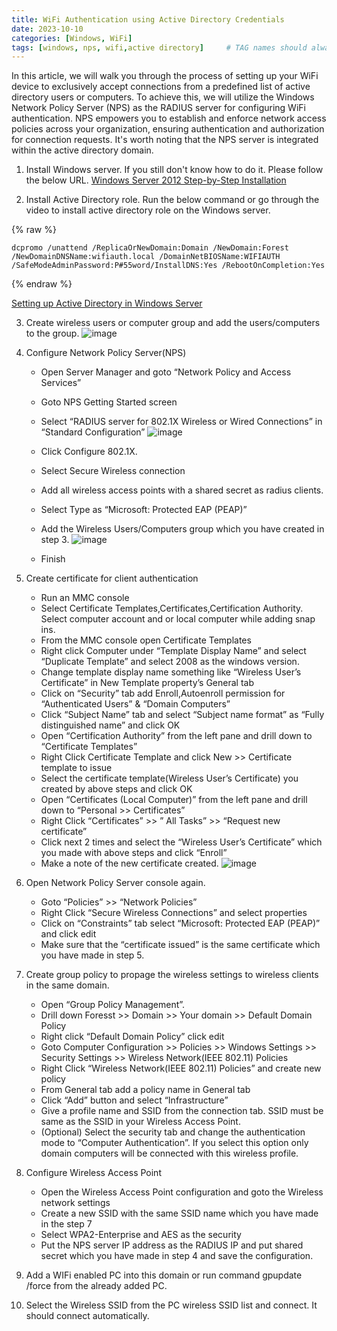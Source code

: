 ```yaml
---
title: WiFi Authentication using Active Directory Credentials 
date: 2023-10-10 
categories: [Windows, WiFi]
tags: [windows, nps, wifi,active directory]     # TAG names should always be lowercase
---
```


In this article, we will walk you through the process of setting up your WiFi device to exclusively accept connections from a predefined list of active directory users or computers. To achieve this, we will utilize the Windows Network Policy Server (NPS) as the RADIUS server for configuring WiFi authentication. NPS empowers you to establish and enforce network access policies across your organization, ensuring authentication and authorization for connection requests. It's worth noting that the NPS server is integrated within the active directory domain.


1. Install Windows server.
   If you still don't know how to do it. Please follow the below URL.
   [Windows Server 2012 Step-by-Step Installation](https://www.youtube.com/watch?v=ScSJMfG5R1Y)

2. Install Active Directory role.
   Run the below command or go through the video to install active directory role on the Windows server.

  {% raw %}
  ```
  dcpromo /unattend /ReplicaOrNewDomain:Domain /NewDomain:Forest /NewDomainDNSName:wifiauth.local /DomainNetBIOSName:WIFIAUTH /SafeModeAdminPassword:P#55word/InstallDNS:Yes /RebootOnCompletion:Yes
  ```
  {% endraw %}
  
   [Setting up Active Directory in Windows Server](https://www.youtube.com/watch?v=h3sxduUt5a8)
   
3. Create wireless users or computer group and add the users/computers to the group.
   ![image](https://github.com/shyjuk/shyjuk.github.io/assets/9428173/c76cc9ab-e3e3-4808-a35b-78fabfb68c99)
4. Configure Network Policy Server(NPS)
   * Open Server Manager and goto “Network Policy and Access Services”
   * Goto NPS Getting Started screen
   * Select “RADIUS server for 802.1X Wireless or Wired Connections” in “Standard Configuration”
   ![image](https://github.com/shyjuk/shyjuk.github.io/assets/9428173/3548c868-474a-4919-830f-9ccb31cc2a08)

   * Click Configure 802.1X.
   * Select Secure Wireless connection
   * Add all wireless access points with a shared secret as radius clients.
   * Select Type as “Microsoft: Protected EAP (PEAP)”
   * Add the Wireless Users/Computers group which you have created in step 3.
   ![image](https://github.com/shyjuk/shyjuk.github.io/assets/9428173/871bc14d-8847-401d-98d9-4c47b3b60758)
   * Finish

5. Create certificate for client authentication
   * Run an MMC console
   * Select Certificate Templates,Certificates,Certification Authority. Select computer account and or local computer while adding snap ins.
   * From the MMC console open Certificate Templates
   * Right click Computer under “Template Display Name” and select “Duplicate Template” and select 2008 as the windows version.
   * Change template display name something like “Wireless User’s Certificate”  in New Template property’s General tab
   * Click on “Security” tab add Enroll,Autoenroll permission for  “Authenticated Users” & “Domain Computers”
   * Click “Subject Name” tab and select “Subject name format” as “Fully distinguished name” and click OK
   * Open “Certification Authority” from the left pane and drill down to “Certificate Templates”
   * Right Click Certificate Template and click New >> Certificate template to issue
   * Select the certificate template(Wireless User’s Certificate) you created by above steps and click OK
   * Open “Certificates (Local Computer)” from the left pane and drill down to “Personal >> Certificates”
   * Right Click “Certificates” >> ” All Tasks” >> “Request new certificate”
   * Click next 2 times and select the “Wireless User’s Certificate” which you made with above steps and click “Enroll”
   * Make a note of the new certificate created.
   ![image](https://github.com/shyjuk/shyjuk.github.io/assets/9428173/de78423f-f5ca-4cde-8fcc-a675cdf037ad)
6. Open Network Policy Server console again.
   * Goto “Policies” >> “Network Policies”
   * Right Click “Secure Wireless Connections” and select properties
   * Click on “Constraints” tab select “Microsoft: Protected EAP (PEAP)” and click edit
   * Make sure that the “certificate issued” is the same certificate which you have made in step 5.
7. Create group policy to propage the wireless settings to wireless clients in the same domain.
   * Open “Group Policy Management”.
   * Drill down  Foresst >> Domain >> Your domain >> Default Domain Policy
   * Right click  “Default Domain Policy” click edit
   * Goto Computer Configuration >> Policies >> Windows Settings >> Security Settings >> Wireless Network(IEEE 802.11) Policies
   * Right Click “Wireless Network(IEEE 802.11) Policies” and create new policy
   * From General tab add a policy name in General tab
   * Click  “Add” button and select “Infrastructure”
   * Give a profile name and SSID from the connection tab.  SSID must be same as the SSID in your Wireless Access Point.
   * (Optional) Select the security tab and change the authentication mode to “Computer Authentication”. If you select this option only domain computers will be connected with this wireless profile.

8. Configure Wireless Access Point
   * Open the Wireless Access Point configuration and goto the Wireless network settings
   * Create a new SSID with the same SSID name which you have made in the step 7
   * Select WPA2-Enterprise and AES as the security
   * Put the NPS server IP address as the RADIUS IP and put shared secret which you have made in step 4 and save the configuration.
9. Add a WIFi enabled PC into this domain or run command gpupdate /force from the already added PC.
10. Select the Wireless SSID from the PC wireless SSID list and connect. It should connect automatically.
